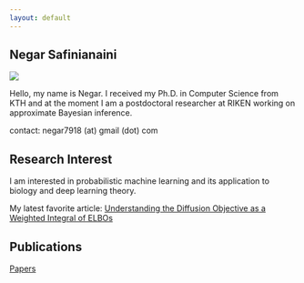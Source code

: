```yaml
---
layout: default
---
```


## Negar Safinianaini
<img class="profile-picture" src="me.jpg" />

Hello, my name is Negar. I received my Ph.D. in Computer Science from KTH and at the moment I am a postdoctoral researcher at RIKEN working on approximate Bayesian inference. 


contact: negar7918 (at) gmail (dot) com


## Research Interest

I am interested in probabilistic machine learning and its application to biology and deep learning theory. 

My latest favorite article: <a href="https://arxiv.org/abs/2303.00848">Understanding the Diffusion Objective as a Weighted Integral of ELBOs</a>

## Publications

<a href="https://scholar.google.se/citations?user=714HmacAAAAJ">Papers</a>



